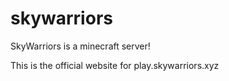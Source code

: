 # skywarriors
SkyWarriors is a minecraft server!

This is the official website for play.skywarriors.xyz

